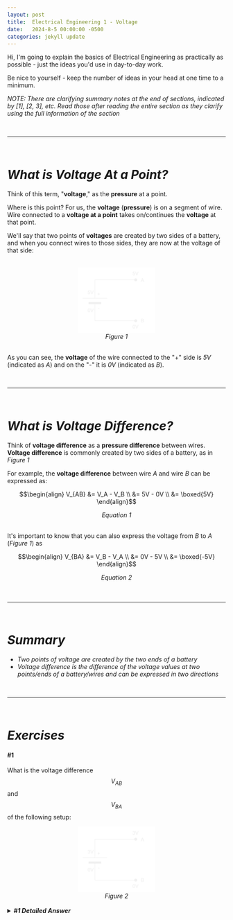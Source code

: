 ```yaml
---
layout: post
title:  Electrical Engineering 1 - Voltage
date:   2024-8-5 00:00:00 -0500
categories: jekyll update
---
```


Hi, I'm going to explain the basics of Electrical Engineering as practically as possible - just the ideas you'd use in day-to-day work.

Be nice to yourself - keep the number of ideas in your head at one time to a minimum.

_NOTE: There are clarifying summary notes at the end of sections, indicated by [1], [2, 3], etc. Read those after reading the entire section as they clarify using the full information of the section_


<br>

---

<br>


# _What is **Voltage At a Point?**_
Think of this term, "**voltage**," as the **pressure** at a point.

Where is this point? For us, the **voltage** (**pressure**) is on a segment of wire. Wire connected to a **voltage at a point** takes on/continues the **voltage** at that point.

We'll say that two points of **voltages** are created by two sides of a battery, and when you connect wires to those sides, they are now at the voltage of that side:

<br>
<div style="flex:1; display:flex; justify-content:center; align-items:center; flex-flow:column">
    <img width="35%" src="/assets/2024-8-5-Electrical-Engineering-1-Voltage/voltage-at-a-point.svg" alt="voltage at points"/>
</div>
<center><i>Figure 1</i></center>
<br>

As you can see, the **voltage** of the wire connected to the "+" side is _5V_ (indicated as _A_) and on the "-" it is _0V_ (indicated as _B_).


<br>

---

<br>


# _What is **Voltage Difference?**_
Think of **voltage difference** as a **pressure difference** between wires. **Voltage difference** is commonly created by two sides of a battery, as in _Figure 1_

For example, the **voltage difference** between wire _A_ and wire _B_ can be expressed as:

$$\begin{align}  V_{AB} &= V_A - V_B  \\  &= 5V - 0V  \\  &= \boxed{5V}  \end{align}$$

<center><i>Equation 1</i></center>
<br>

It's important to know that you can also express the voltage from _B_ to _A_ (_Figure 1_) as

$$\begin{align}  V_{BA} &= V_B - V_A  \\  &= 0V - 5V  \\  &= \boxed{-5V}  \end{align}$$

<center><i>Equation 2</i></center>
<br>


<br>

---

<br>


# _**Summary**_
* _Two points of voltage are created by the two ends of a battery_
* _Voltage difference is the difference of the voltage values at two points/ends of a battery/wires and can be expressed in two directions_


<br>

---

<br>


# _**Exercises**_

#### **#1**
What is the voltage difference $$V_{AB}$$ and $$V_{BA}$$ of the following setup:
<br>
<div style="flex:1; display:flex; justify-content:center; align-items:center; flex-flow:column">
    <img width="35%" src="/assets/2024-8-5-Electrical-Engineering-1-Voltage/exercise_1.svg" alt="exercise #1 image"/>
</div>
<center><i>Figure 2</i></center>
<br>

<details>
    <summary><i><b>#1 Detailed Answer</b></i></summary>

    $$\begin{align}  V_{AB} &= V_A - V_B  \\  &= 3V - 0V  \\  &= \boxed{3V}  \end{align}$$

    <center><i>Equation 3</i></center>
    <br>


    $$\begin{align}  V_{BA} &= V_B - V_A  \\  &= 0V - 3V  \\  &= \boxed{-3V}  \end{align}$$

    <center><i>Equation 4</i></center>
    <br>
  
</details>